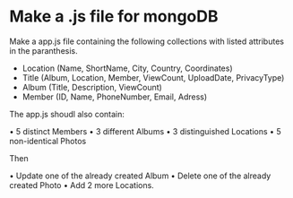<h1>Make a .js file for mongoDB</h1></hr>
<p>Make a app.js file containing the following collections with listed attributes in the paranthesis.</p>
<ul> 
<li>Location (Name, ShortName, City, Country, Coordinates) </li>
<li>Title (Album, Location, Member, ViewCount, UploadDate, PrivacyType) </li>
<li> Album (Title, Description, ViewCount)</li>
<li> Member (ID, Name, PhoneNumber, Email, Adress)</li>
</ul>




The app.js shoudl also contain:

• 5 distinct Members • 3 different Albums • 3 distinguished Locations • 5 non-identical Photos

Then

• Update one of the already created Album • Delete one of the already created Photo • Add 2 more Locations.
